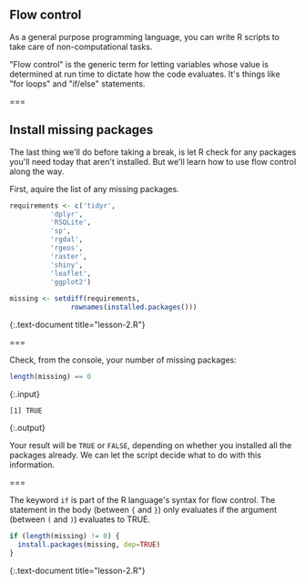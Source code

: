 ---
---

## Flow control

As a general purpose programming language, you can write R scripts to take care of non-computational tasks.

"Flow control" is the generic term for letting variables whose value is determined at run time to dictate how the code evaluates. It's things like "for loops" and "if/else" statements.

===

## Install missing packages

The last thing we'll do before taking a break, is let R check for any packages you'll need today that aren't installed. But we'll learn how to use flow control along the way.

First, aquire the list of any missing packages.


~~~r
requirements <- c('tidyr',
		  'dplyr',
		  'RSQLite',
		  'sp',
		  'rgdal',
		  'rgeos',
		  'raster',
		  'shiny',
		  'leaflet',
		  'ggplot2')
		  
missing <- setdiff(requirements,
	           rownames(installed.packages()))
~~~
{:.text-document title="lesson-2.R"}

===

Check, from the console, your number of missing packages:


~~~r
length(missing) == 0
~~~
{:.input}
~~~
[1] TRUE
~~~
{:.output}

Your result will be `TRUE` or `FALSE`, depending on whether you installed all the packages already. We can let the script decide what to do with this information.

===

The keyword `if` is part of the R language's syntax for flow control. The statement in the body (between `{` and `}`) only evaluates if the argument (between `(` and `)`) evaluates to TRUE.


~~~r
if (length(missing) != 0) {
  install.packages(missing, dep=TRUE)
}
~~~
{:.text-document title="lesson-2.R"}
